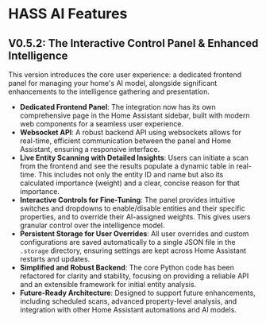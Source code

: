 # HASS AI Features

## V0.5.2: The Interactive Control Panel & Enhanced Intelligence

This version introduces the core user experience: a dedicated frontend panel for managing your home's AI model, alongside significant enhancements to the intelligence gathering and presentation.

- **Dedicated Frontend Panel**: The integration now has its own comprehensive page in the Home Assistant sidebar, built with modern web components for a seamless user experience.
- **Websocket API**: A robust backend API using websockets allows for real-time, efficient communication between the panel and Home Assistant, ensuring a responsive interface.
- **Live Entity Scanning with Detailed Insights**: Users can initiate a scan from the frontend and see the results populate a dynamic table in real-time. This includes not only the entity ID and name but also its calculated importance (weight) and a clear, concise reason for that importance.
- **Interactive Controls for Fine-Tuning**: The panel provides intuitive switches and dropdowns to enable/disable entities and their specific properties, and to override their AI-assigned weights. This gives users granular control over the intelligence model.
- **Persistent Storage for User Overrides**: All user overrides and custom configurations are saved automatically to a single JSON file in the `.storage` directory, ensuring settings are kept across Home Assistant restarts and updates.
- **Simplified and Robust Backend**: The core Python code has been refactored for clarity and stability, focusing on providing a reliable API and an extensible framework for initial entity analysis.
- **Future-Ready Architecture**: Designed to support future enhancements, including scheduled scans, advanced property-level analysis, and integration with other Home Assistant automations and AI models.